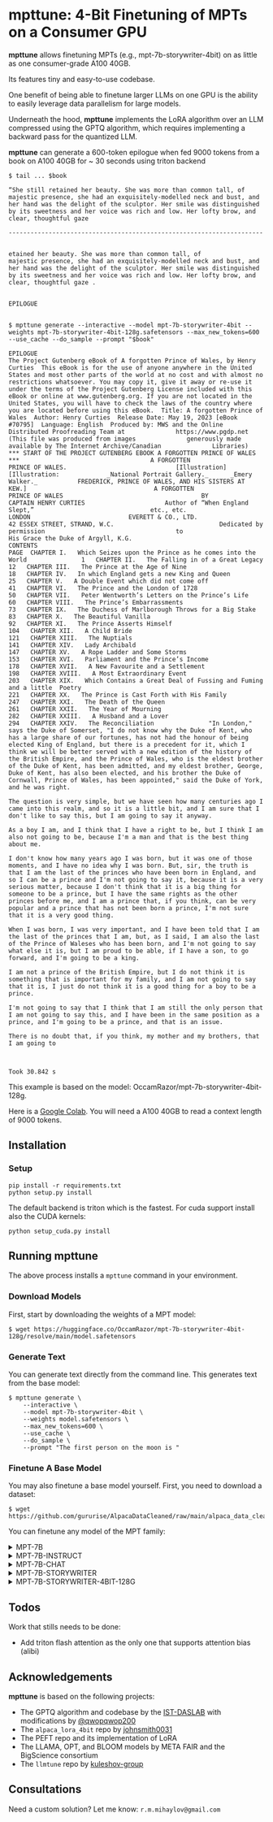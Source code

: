# mpttune: 4-Bit Finetuning of MPTs on a Consumer GPU

**mpttune** allows finetuning MPTs (e.g., mpt-7b-storywriter-4bit) on as little as one consumer-grade A100 40GB. 

Its features tiny and easy-to-use codebase.

One benefit of being able to finetune larger LLMs on one GPU is the ability to easily leverage data parallelism for large models.

Underneath the hood, **mpttune** implements the LoRA algorithm over an LLM compressed using the GPTQ algorithm, which requires implementing a backward pass for the quantized LLM.

**mpttune** can generate a 600-token epilogue when fed 9000 tokens from a book on A100 40GB for ~ 30 seconds using triton backend

```
$ tail ... $book

“She still retained her beauty. She was more than common tall, of
majestic presence, she had an exquisitely-modelled neck and bust, and
her hand was the delight of the sculptor. Her smile was distinguished
by its sweetness and her voice was rich and low. Her lofty brow, and
clear, thoughtful gaze  

----------------------------------------------------------------------


etained her beauty. She was more than common tall, of
majestic presence, she had an exquisitely-modelled neck and bust, and
her hand was the delight of the sculptor. Her smile was distinguished
by its sweetness and her voice was rich and low. Her lofty brow, and
clear, thoughtful gaze . 


EPILOGUE


$ mpttune generate --interactive --model mpt-7b-storywriter-4bit --weights mpt-7b-storywriter-4bit-128g.safetensors --max_new_tokens=600 --use_cache --do_sample --prompt "$book"

EPILOGUE
The Project Gutenberg eBook of A forgotten Prince of Wales, by Henry Curties  This eBook is for the use of anyone anywhere in the United States and most other parts of the world at no cost and with almost no restrictions whatsoever. You may copy it, give it away or re-use it under the terms of the Project Gutenberg License included with this eBook or online at www.gutenberg.org. If you are not located in the United States, you will have to check the laws of the country where you are located before using this eBook.  Title: A forgotten Prince of Wales  Author: Henry Curties  Release Date: May 19, 2023 [eBook #70795]  Language: English  Produced by: MWS and the Online Distributed Proofreading Team at              https://www.pgdp.net (This file was produced from images              generously made available by The Internet Archive/Canadian              Libraries)  *** START OF THE PROJECT GUTENBERG EBOOK A FORGOTTEN PRINCE OF WALES ***                                    A FORGOTTEN                             PRINCE OF WALES.                              [Illustration]                              [Illustration:             _National Portrait Gallery._      _Emery Walker._           FREDERICK, PRINCE OF WALES, AND HIS SISTERS AT KEW.]                                   A FORGOTTEN                             PRINCE OF WALES                                      BY                          CAPTAIN HENRY CURTIES                      Author of “When England Slept,”                                etc., etc.                                    LONDON                           EVERETT & CO., LTD.                      42 ESSEX STREET, STRAND, W.C.                             Dedicated by permission                                    to                    His Grace the Duke of Argyll, K.G.                                    CONTENTS                                                                       PAGE  CHAPTER I.   Which Seizes upon the Prince as he comes into the World               1   CHAPTER II.   The Falling in of a Great Legacy                                     12   CHAPTER III.   The Prince at the Age of Nine                                        18   CHAPTER IV.   In which England gets a new King and Queen                           25   CHAPTER V.   A Double Event which did not come off                                41   CHAPTER VI.   The Prince and the London of 1728                                    50   CHAPTER VII.   Peter Wentworth’s Letters on the Prince’s Life                       60   CHAPTER VIII.   The Prince’s Embarrassments                                          73   CHAPTER IX.   The Duchess of Marlborough Throws for a Big Stake                    83   CHAPTER X.   The Beautiful Vanilla                                                92   CHAPTER XI.   The Prince Asserts Himself                                          104   CHAPTER XII.   A Child Bride                                                       121   CHAPTER XIII.   The Nuptials                                                        141   CHAPTER XIV.   Lady Archibald                                                      147   CHAPTER XV.   A Rope Ladder and Some Storms                                       153   CHAPTER XVI.   Parliament and the Prince’s Income                                  178   CHAPTER XVII.   A New Favourite and a Settlement                                    198   CHAPTER XVIII.   A Most Extraordinary Event                                          203   CHAPTER XIX.   Which Contains a Great Deal of Fussing and Fuming and a little  Poetry                                                              221   CHAPTER XX.   The Prince is Cast Forth with His Family                            247   CHAPTER XXI.   The Death of the Queen                                              261   CHAPTER XXII.   The Year of Mourning                                                282   CHAPTER XXIII.   A Husband and a Lover                                               294   CHAPTER XXIV.   The Reconciliation               "In London," says the Duke of Somerset, "I do not know why the Duke of Kent, who has a large share of our fortunes, has not had the honour of being elected King of England, but there is a precedent for it, which I think we will be better served with a new edition of the history of the British Empire, and the Prince of Wales, who is the eldest brother of the Duke of Kent, has been admitted, and my eldest brother, George, Duke of Kent, has also been elected, and his brother the Duke of Cornwall, Prince of Wales, has been appointed," said the Duke of York, and he was right.

The question is very simple, but we have seen how many centuries ago I came into this realm, and so it is a little bit, and I am sure that I don't like to say this, but I am going to say it anyway.

As a boy I am, and I think that I have a right to be, but I think I am also not going to be, because I'm a man and that is the best thing about me.

I don't know how many years ago I was born, but it was one of those moments, and I have no idea why I was born. But, sir, the truth is that I am the last of the princes who have been born in England, and so I can be a prince and I'm not going to say it, because it is a very serious matter, because I don't think that it is a big thing for someone to be a prince, but I have the same rights as the other princes before me, and I am a prince that, if you think, can be very popular and a prince that has not been born a prince, I'm not sure that it is a very good thing.

When I was born, I was very important, and I have been told that I am the last of the princes that I am, but, as I said, I am also the last of the Prince of Waleses who has been born, and I'm not going to say what else it is, but I am proud to be able, if I have a son, to go forward, and I'm going to be a king.

I am not a prince of the British Empire, but I do not think it is something that is important for my family, and I am not going to say that it is, I just do not think it is a good thing for a boy to be a prince.

I'm not going to say that I think that I am still the only person that I am not going to say this, and I have been in the same position as a prince, and I'm going to be a prince, and that is an issue.

There is no doubt that, if you think, my mother and my brothers, that I am going to



Took 30.842 s
```

This example is based on the model: OccamRazor/mpt-7b-storywriter-4bit-128g.

Here is a [Google Colab](https://colab.research.google.com/drive/1JoSObRbuehRHWh7Q12Qy-7kFPRVj25yz?usp=sharing). 
You will need a A100 40GB to read a context length of 9000 tokens.

## Installation

### Setup

```
pip install -r requirements.txt 
python setup.py install         
```

The default backend is triton which is the fastest. For cuda support install also the CUDA kernels:

```
python setup_cuda.py install         
```


## Running mpttune

The above process installs a `mpttune` command in your environment.

### Download Models

First, start by downloading the weights of a MPT model:
```
$ wget https://huggingface.co/OccamRazor/mpt-7b-storywriter-4bit-128g/resolve/main/model.safetensors
```

### Generate Text

You can generate text directly from the command line. This generates text from the base model:
```
$ mpttune generate \
    --interactive \
    --model mpt-7b-storywriter-4bit \
    --weights model.safetensors \
    --max_new_tokens=600 \
    --use_cache \
    --do_sample \
    --prompt "The first person on the moon is "
```

### Finetune A Base Model

You may also finetune a base model yourself. First, you need to download a dataset:
```
$ wget https://github.com/gururise/AlpacaDataCleaned/raw/main/alpaca_data_cleaned.json
```

You can finetune any model of the MPT family:

<details>
<summary>MPT-7B</summary>
<br>

    $ wget https://huggingface.co/mosaicml/mpt-7b/resolve/main/pytorch_model-00001-of-00002.bin
    $ wget https://huggingface.co/mosaicml/mpt-7b/resolve/main/pytorch_model-00002-of-00002.bin
    $ wget https://huggingface.co/mosaicml/mpt-7b/raw/main/pytorch_model.bin.index.json
    
    $ mpttune finetune \
        --model=mpt-7b \
        --weights=pytorch_model.bin.index.json \
        --dataset=./alpaca_data_cleaned.json \
        --data_type=alpaca \
        --lora_out_dir=./mpt-7b-alpaca/ \
        --mbatch_size=1 \
        --batch_size=2 \
        --epochs=3 \
        --lr=3e-4 \
        --cutoff_len=256 \
        --lora_r=8 \
        --lora_alpha=16 \
        --lora_dropout=0.05 \
        --warmup_steps=5 \
        --save_steps=50 \
        --save_total_limit=3 \
        --logging_steps=5 \
        --target_modules='["Wqkv"]'

    The above commands will download the model and use LoRA to finetune the quantized model. The final adapters and the checkpoints will be saved in `mpt-7b-alpaca` and available for generation as follows:

    $ mpttune generate \
        --interactive \
        --model mpt-7b \
        --weights=pytorch_model.bin.index.json \
        --lora_apply_dir mpt-7b-alpaca \
        --max_new_tokens=50 \
        --use_cache \
        --do_sample \
        --instruction "How to prepare pasta?"

</details>


<details>
<summary>MPT-7B-INSTRUCT</summary>
<br>

    $ wget https://huggingface.co/mosaicml/mpt-7b-instruct/resolve/main/pytorch_model-00001-of-00002.bin
    $ wget https://huggingface.co/mosaicml/mpt-7b-instruct/resolve/main/pytorch_model-00002-of-00002.bin
    $ wget https://huggingface.co/mosaicml/mpt-7b-instruct/raw/main/pytorch_model.bin.index.json
    
    $ mpttune finetune \
        --model=mpt-7b-instruct \
        --weights=pytorch_model.bin.index.json \
        --dataset=./alpaca_data_cleaned.json \
        --data_type=alpaca \
        --lora_out_dir=./mpt-7b-instruct-alpaca/ \
        --mbatch_size=1 \
        --batch_size=2 \
        --epochs=3 \
        --lr=3e-4 \
        --cutoff_len=256 \
        --lora_r=8 \
        --lora_alpha=16 \
        --lora_dropout=0.05 \
        --warmup_steps=5 \
        --save_steps=50 \
        --save_total_limit=3 \
        --logging_steps=5 \
        --target_modules='["Wqkv"]'

    The above commands will download the model and use LoRA to finetune the quantized model. The final adapters and the checkpoints will be saved in `mpt-7b-instruct-alpaca` and available for generation as follows:

    $ mpttune generate \
        --interactive \
        --model mpt-7b-instruct \
        --weights=pytorch_model.bin.index.json \
        --lora_apply_dir mpt-7b-instruct-alpaca \
        --max_new_tokens=50 \
        --use_cache \
        --do_sample \
        --instruction "How to prepare pasta?"

</details>


<details>
<summary>MPT-7B-CHAT</summary>
<br>

    $ wget https://huggingface.co/mosaicml/mpt-7b-chat/resolve/main/pytorch_model-00001-of-00002.bin
    $ wget https://huggingface.co/mosaicml/mpt-7b-chat/resolve/main/pytorch_model-00002-of-00002.bin
    $ wget https://huggingface.co/mosaicml/mpt-7b-chat/raw/main/pytorch_model.bin.index.json
    
    $ mpttune finetune \
        --model=mpt-7b-chat \
        --weights=pytorch_model.bin.index.json \
        --dataset=./alpaca_data_cleaned.json \
        --data_type=alpaca \
        --lora_out_dir=./mpt-7b-chat-alpaca/ \
        --mbatch_size=1 \
        --batch_size=2 \
        --epochs=3 \
        --lr=3e-4 \
        --cutoff_len=256 \
        --lora_r=8 \
        --lora_alpha=16 \
        --lora_dropout=0.05 \
        --warmup_steps=5 \
        --save_steps=50 \
        --save_total_limit=3 \
        --logging_steps=5 \
        --target_modules='["Wqkv"]'

    The above commands will download the model and use LoRA to finetune the quantized model. The final adapters and the checkpoints will be saved in `mpt-7b-chat-alpaca` and available for generation as follows:

    $ mpttune generate \
        --interactive \
        --model mpt-7b-chat \
        --weights=pytorch_model.bin.index.json \
        --lora_apply_dir mpt-7b-chat-alpaca \
        --max_new_tokens=50 \
        --use_cache \
        --do_sample \
        --instruction "How to prepare pasta?"

</details>


<details>
<summary>MPT-7B-STORYWRITER</summary>
<br>

    $ wget https://huggingface.co/mosaicml/mpt-7b-storywriter/resolve/main/pytorch_model-00001-of-00002.bin
    $ wget https://huggingface.co/mosaicml/mpt-7b-storywriter/resolve/main/pytorch_model-00002-of-00002.bin
    $ wget https://huggingface.co/mosaicml/mpt-7b-storywriter/raw/main/pytorch_model.bin.index.json
    
    $ mpttune finetune \
        --model=mpt-7b-storywriter \
        --weights=pytorch_model.bin.index.json \
        --dataset=./alpaca_data_cleaned.json \
        --data_type=alpaca \
        --lora_out_dir=./mpt-7b-storywriter-alpaca/ \
        --mbatch_size=1 \
        --batch_size=2 \
        --epochs=3 \
        --lr=3e-4 \
        --cutoff_len=256 \
        --lora_r=8 \
        --lora_alpha=16 \
        --lora_dropout=0.05 \
        --warmup_steps=5 \
        --save_steps=50 \
        --save_total_limit=3 \
        --logging_steps=5 \
        --target_modules='["Wqkv"]'

    The above commands will download the model and use LoRA to finetune the quantized model. The final adapters and the checkpoints will be saved in `mpt-7b-storywriter-alpaca` and available for generation as follows:

    $ mpttune generate \
        --interactive \
        --model mpt-7b-storywriter \
        --weights=pytorch_model.bin.index.json \
        --lora_apply_dir mpt-7b-storywriter-alpaca \
        --max_new_tokens=50 \
        --use_cache \
        --do_sample \
        --instruction "How to prepare pasta?"

</details>


<details>
<summary>MPT-7B-STORYWRITER-4BIT-128G</summary>
<br>

    $ wget https://huggingface.co/OccamRazor/mpt-7b-storywriter-4bit-128g/resolve/main/model.safetensors
    
    $ mpttune finetune \
        --model=mpt-7b-storywriter-4bit \
        --weights=./model.safetensors \
        --dataset=./alpaca_data_cleaned.json \
        --data_type=alpaca \
        --lora_out_dir=./mpt-7b-storywriter-4bit-alpaca/ \
        --mbatch_size=1 \
        --batch_size=2 \
        --epochs=3 \
        --lr=3e-4 \
        --cutoff_len=256 \
        --lora_r=8 \
        --lora_alpha=16 \
        --lora_dropout=0.05 \
        --warmup_steps=5 \
        --save_steps=50 \
        --save_total_limit=3 \
        --logging_steps=5 \
        --target_modules='["Wqkv"]'

    The above commands will download the model and use LoRA to finetune the quantized model. The final adapters and the checkpoints will be saved in `mpt-7b-storywriter-4bit-alpaca` and available for generation as follows:

    $ mpttune generate \
        --interactive \
        --model mpt-7b-storywriter-4bit \
        --weights model.safetensors \
        --lora_apply_dir mpt-7b-storywriter-4bit-alpaca \
        --max_new_tokens=50 \
        --use_cache \
        --do_sample \
        --instruction "How to prepare pasta?"

</details>









## Todos

Work that stills needs to be done:
* Add triton flash attention as the only one that supports attention bias (alibi)


## Acknowledgements

**mpttune** is based on the following projects:
* The GPTQ algorithm and codebase by the [IST-DASLAB](https://github.com/IST-DASLab/gptq) with modifications by [@qwopqwop200](https://github.com/qwopqwop200/)
* The `alpaca_lora_4bit` repo by [johnsmith0031](https://github.com/johnsmith0031)
* The PEFT repo and its implementation of LoRA
* The LLAMA, OPT, and BLOOM models by META FAIR and the BigScience consortium
* The `llmtune` repo by [kuleshov-group](https://github.com/kuleshov-group/llmtune)


## Consultations
Need a custom solution? Let me know: `r.m.mihaylov@gmail.com`
